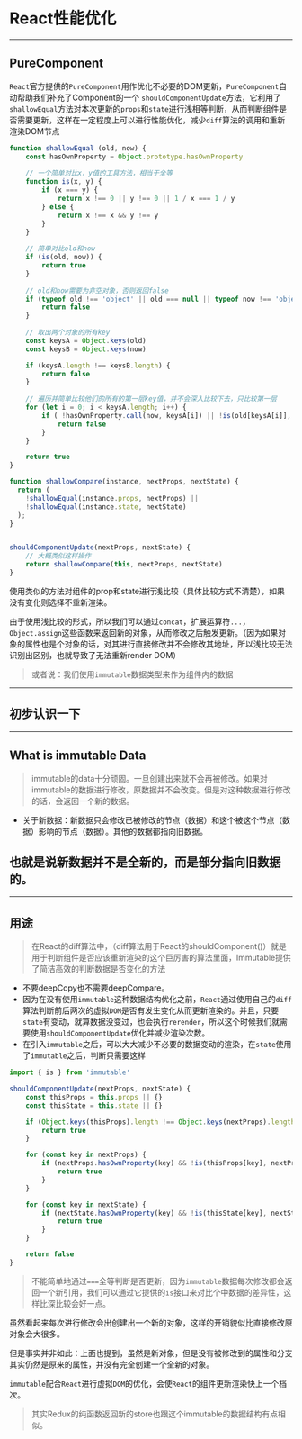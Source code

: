 ﻿# React性能优化

---

## PureComponent

`React`官方提供的`PureComponent`用作优化不必要的DOM更新，`PureComponent`自动帮助我们补充了Component的一个
`shouldComponentUpdate`方法，它利用了`shallowEqual`方法对本次更新的`props`和`state`进行浅相等判断，从而判断组件是否需要更新，这样在一定程度上可以进行性能优化，减少`diff`算法的调用和重新渲染DOM节点

``` javascript
function shallowEqual (old, now) {
	const hasOwnProperty = Object.prototype.hasOwnProperty
	
	// 一个简单对比x，y值的工具方法，相当于全等
	function is(x, y) {
		if (x === y) {
			return x !== 0 || y !== 0 || 1 / x === 1 / y
		} else {
			return x !== x && y !== y
		}
	}
	
	// 简单对比old和now
	if (is(old, now)) {
		return true
	}
	
	// old和now需要为非空对象，否则返回false
	if (typeof old !== 'object' || old === null || typeof now !== 'object' || now === null) {
		return false
	}
	
	// 取出两个对象的所有key
	const keysA = Object.keys(old)
	const keysB = Object.keys(now)

	if (keysA.length !== keysB.length) {
		return false
	}
	
	// 遍历并简单比较他们的所有的第一层key值，并不会深入比较下去，只比较第一层
	for (let i = 0; i < keysA.length; i++) {
		if ( !hasOwnProperty.call(now, keysA[i]) || !is(old[keysA[i]], now[keysA[i]]) ) {
			return false
		}
	}

	return true
}

function shallowCompare(instance, nextProps, nextState) {
  return (
    !shallowEqual(instance.props, nextProps) ||
    !shallowEqual(instance.state, nextState)
  );
}


shouldComponentUpdate(nextProps, nextState) {
	// 大概类似这样操作
	return shallowCompare(this, nextProps, nextState)
}
```

使用类似的方法对组件的prop和state进行浅比较（具体比较方式不清楚），如果没有变化则选择不重新渲染。

由于使用浅比较的形式，所以我们可以通过`concat`，扩展运算符`...`，`Object.assign`这些函数来返回新的对象，从而修改之后触发更新。（因为如果对象的属性也是个对象的话，对其进行直接修改并不会修改其地址，所以浅比较无法识别出区别，也就导致了无法重新render DOM）

> 或者说：我们使用`immutable`数据类型来作为组件内的数据


---

## 初步认识一下

---

## What is immutable Data

> immutable的data十分顽固。一旦创建出来就不会再被修改。如果对immutable的数据进行修改，原数据并不会改变。但是对这种数据进行修改的话，会返回一个新的数据。

- 关于新数据：新数据只会修改已被修改的节点（数据）和这个被这个节点（数据）影响的节点（数据）。其他的数据都指向旧数据。

## 也就是说新数据并不是全新的，而是部分指向旧数据的。

---
## 用途

> 在React的diff算法中，（diff算法用于React的shouldComponent()）就是用于判断组件是否应该重新渲染的这个巨厉害的算法里面，Immutable提供了简洁高效的判断数据是否变化的方法

- 不要deepCopy也不需要deepCompare。
- 因为在没有使用`immutable`这种数据结构优化之前，`React`通过使用自己的`diff`算法判断前后两次的虚拟`DOM`是否有发生变化从而更新渲染的。并且，只要`state`有变动，就算数据没变过，也会执行`rerender`，所以这个时候我们就需要使用`shouldComponentUpdate`优化并减少渲染次数。
- 在引入`immutable`之后，可以大大减少不必要的数据变动的渲染，在`state`使用了`immutable`之后，判断只需要这样

``` JavaScript
import { is } from 'immutable'

shouldComponentUpdate(nextProps, nextState) {
	const thisProps = this.props || {}
	const thisState = this.state || {}

	if (Object.keys(thisProps).length !== Object.keys(nextProps).length || Object.keys(thisState).length !== Object.keys(nextStates).length) {
		return true
	}

	for (const key in nextProps) {
		if (nextProps.hasOwnProperty(key) && !is(thisProps[key], nextProps[key])) {
			return true
		}
	}

	for (const key in nextState) {
		if (nextState.hasOwnProperty(key) && !is(thisState[key], nextState[key])) {
			return true
		}
	}

	return false
}
```

> 不能简单地通过`===`全等判断是否更新，因为`immutable`数据每次修改都会返回一个新引用，我们可以通过它提供的`is`接口来对比个中数据的差异性，这样比深比较会好一点。

虽然看起来每次进行修改会出创建出一个新的对象，这样的开销貌似比直接修改原对象会大很多。

但是事实并非如此：上面也提到，虽然是新对象，但是没有被修改到的属性和分支其实仍然是原来的属性，并没有完全创建一个全新的对象。

`immutable`配合`React`进行虚拟`DOM`的优化，会使`React`的组件更新渲染快上一个档次。


> 其实Redux的纯函数返回新的store也跟这个immutable的数据结构有点相似。

